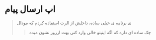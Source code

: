 # اپ ارسال پیام 
 

> ی برنامه ی خیلی ساده، داخلش از الرت استفاده کردم که مودال
>
>> چک ساده ای داره که اگه اینپتو خالی وارد کنی بهت اررور نشون میده
